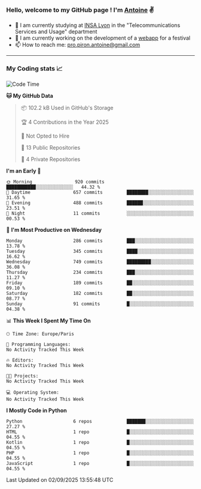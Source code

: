 ### Hello, welcome to my GitHub page ! I'm [Antoine](https://github.com/AntoinePiron) ✌️

- 🌱 I am currently studying at [INSA Lyon](https://www.insa-lyon.fr) in the "Telecommunications Services and Usage" department
- 🔭 I am currently working on the development of a [webapp](https://github.com/24HeuresINSA/Overbookd) for a festival
- 📫 How to reach me: [pro.piron.antoine@gmail.com](mailto:pro.piron.antoine@gmail.com)

---

### My Coding stats 📈
<!--START_SECTION:waka-->
![Code Time](http://img.shields.io/badge/Code%20Time-214%20hrs%209%20mins-blue)

**🐱 My GitHub Data** 

> 📦 102.2 kB Used in GitHub's Storage 
 > 
> 🏆 4 Contributions in the Year 2025
 > 
> 🚫 Not Opted to Hire
 > 
> 📜 13 Public Repositories 
 > 
> 🔑 4 Private Repositories 
 > 
**I'm an Early 🐤** 

```text
🌞 Morning                920 commits         ███████████░░░░░░░░░░░░░░   44.32 % 
🌆 Daytime                657 commits         ████████░░░░░░░░░░░░░░░░░   31.65 % 
🌃 Evening                488 commits         ██████░░░░░░░░░░░░░░░░░░░   23.51 % 
🌙 Night                  11 commits          ░░░░░░░░░░░░░░░░░░░░░░░░░   00.53 % 
```
📅 **I'm Most Productive on Wednesday** 

```text
Monday                   286 commits         ███░░░░░░░░░░░░░░░░░░░░░░   13.78 % 
Tuesday                  345 commits         ████░░░░░░░░░░░░░░░░░░░░░   16.62 % 
Wednesday                749 commits         █████████░░░░░░░░░░░░░░░░   36.08 % 
Thursday                 234 commits         ███░░░░░░░░░░░░░░░░░░░░░░   11.27 % 
Friday                   189 commits         ██░░░░░░░░░░░░░░░░░░░░░░░   09.10 % 
Saturday                 182 commits         ██░░░░░░░░░░░░░░░░░░░░░░░   08.77 % 
Sunday                   91 commits          █░░░░░░░░░░░░░░░░░░░░░░░░   04.38 % 
```


📊 **This Week I Spent My Time On** 

```text
🕑︎ Time Zone: Europe/Paris

💬 Programming Languages: 
No Activity Tracked This Week

🔥 Editors: 
No Activity Tracked This Week

🐱‍💻 Projects: 
No Activity Tracked This Week

💻 Operating System: 
No Activity Tracked This Week
```

**I Mostly Code in Python** 

```text
Python                   6 repos             ███████░░░░░░░░░░░░░░░░░░   27.27 % 
HTML                     1 repo              █░░░░░░░░░░░░░░░░░░░░░░░░   04.55 % 
Kotlin                   1 repo              █░░░░░░░░░░░░░░░░░░░░░░░░   04.55 % 
PHP                      1 repo              █░░░░░░░░░░░░░░░░░░░░░░░░   04.55 % 
JavaScript               1 repo              █░░░░░░░░░░░░░░░░░░░░░░░░   04.55 % 
```




 Last Updated on 02/09/2025 13:55:48 UTC
<!--END_SECTION:waka-->
